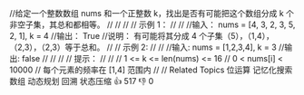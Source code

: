 //给定一个整数数组 nums 和一个正整数 k，找出是否有可能把这个数组分成 k 个非空子集，其总和都相等。 
//
// 
//
// 示例 1： 
//
// 
//输入： nums = [4, 3, 2, 3, 5, 2, 1], k = 4
//输出： True
//说明： 有可能将其分成 4 个子集（5），（1,4），（2,3），（2,3）等于总和。 
//
// 示例 2: 
//
// 
//输入: nums = [1,2,3,4], k = 3
//输出: false 
//
// 
//
// 提示： 
//
// 
// 1 <= k <= len(nums) <= 16 
// 0 < nums[i] < 10000 
// 每个元素的频率在 [1,4] 范围内 
// 
// Related Topics 位运算 记忆化搜索 数组 动态规划 回溯 状态压缩 👍 517 👎 0
